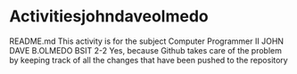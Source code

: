 # Activitiesjohndaveolmedo
README.md
This activity is for the subject Computer Programmer II
JOHN DAVE B.OLMEDO
BSIT 2-2
Yes, because Github takes care of the problem by keeping track of all the changes that have been pushed to the repository
